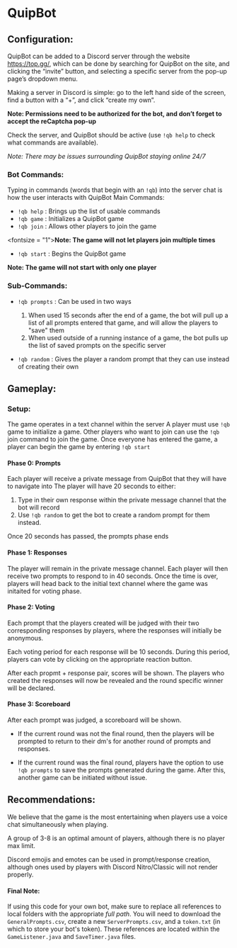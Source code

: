 # QuipBot

## Configuration:
QuipBot can be added to a Discord server through the website https://top.gg/, which can be done by searching for QuipBot on the site, and clicking the “invite” button, and selecting a specific server from the pop-up page’s dropdown menu.

Making a server in Discord is simple: go to the left hand side of the screen, find a button with a “+”, and click “create my own”.

**Note: Permissions need to be authorized for the bot, and don’t forget to accept the reCaptcha pop-up**

Check the server, and QuipBot should be active (use `!qb help` to check what commands are available).

*Note: There may be issues surrounding QuipBot staying online 24/7*
 
### Bot Commands:
Typing in commands (words that begin with an `!qb`) into the server chat is how the user interacts with QuipBot
Main Commands:
- `!qb help` : Brings up the list of usable commands
- `!qb game` : Initializes a QuipBot game
- `!qb join` : Allows other players to join the game

<fontsize = "1">**Note: The game will not let players join multiple times**</font>
- `!qb start` : Begins the QuipBot game

**Note: The game will not start with only one player**

### Sub-Commands:
- `!qb prompts` : Can be used in two ways

    1. When used 15 seconds after the end of a game, the bot will pull up a list of all prompts entered that game, and will allow the players to "save" them
    2. When used outside of a running instance of a game, the bot pulls up the list of saved prompts on the specific server

- `!qb random` : Gives the player a random prompt that they can use instead of creating their own

## Gameplay:

### Setup:

The game operates in a text channel within the server 
A player must use `!qb` game to initialize a game. Other players who want to join can use the `!qb` join command to join the game.
Once everyone has entered the game, a player can begin the game by entering `!qb start`

#### Phase 0: Prompts
Each player will receive a private message from QuipBot that they will have to navigate into
The player will have 20 seconds to either:

1. Type in their own response within the private message channel that the bot will record
2. Use `!qb random` to get the bot to create a random prompt for them instead.

Once 20 seconds has passed, the prompts phase ends

#### Phase 1: Responses
The player will remain in the private message channel. Each player will then receive two prompts to respond to in 40 seconds. Once the time is over, players will head back to the initial text channel where the game was initaited for voting phase.

#### Phase 2: Voting
Each prompt that the players created will be judged with their two corresponding responses by players, where the responses will initially be anonymous.

Each voting period for each response will be 10 seconds. During this period, players can vote by clicking on the appropriate reaction button.

After each propmt + response pair, scores will be shown. The players who created the responses will now be revealed and the round specific winner will be declared.

#### Phase 3: Scoreboard
After each prompt was judged, a scoreboard will be shown. 

- If the current round was not the final round, then the players will be prompted to return to their dm's for another round of prompts and responses.

- If the current round was the final round, players have the option to use `!qb prompts` to save the prompts generated during the game. After this, another game can be initiated without issue.
 
## Recommendations:
We believe that the game is the most entertaining when players use a voice chat simultaneously when playing.

A group of 3-8 is an optimal amount of players, although there is no player max limit.

Discord emojis and emotes can be used in prompt/response creation, although ones used by players with Discord Nitro/Classic will not render properly.

#### Final Note:
If using this code for your own bot, make sure to replace all references to local folders with the appropriate *full path*. You will need to download the `GeneralPrompts.csv`, create a new `ServerPrompts.csv`, and a `token.txt` (in which to store your bot's token). These references are located within the `GameListener.java` and `SaveTimer.java` files.
